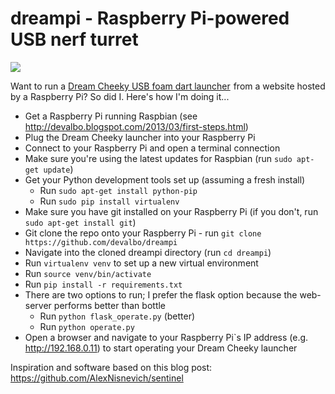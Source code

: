 dreampi - Raspberry Pi-powered USB nerf turret
=======

<img src="https://lh3.googleusercontent.com/-tb2DVWezq2E/UY6_VrMnnyI/AAAAAAAAFL0/ZrEgFtUA20g/w816-h612-no/IMG_20130511_164749.jpg"/>

Want to run a <a target="_blank" href="http://www.amazon.com/s/?_encoding=UTF8&camp=1789&creative=390957&field-keywords=dream%20cheeky&linkCode=ur2&sprefix=dream%20chee%2Caps%2C165&tag=devalbo-20&url=search-alias%3Dtoys-and-games">Dream Cheeky USB foam dart launcher</a><img src="https://www.assoc-amazon.com/e/ir?t=devalbo-20&l=ur2&o=1" width="1" height="1" border="0" alt="" style="border:none !important; margin:0px !important;" />
from a website hosted by a Raspberry Pi? So did I. Here's how I'm doing it...

* Get a Raspberry Pi running Raspbian (see http://devalbo.blogspot.com/2013/03/first-steps.html)
* Plug the Dream Cheeky launcher into your Raspberry Pi
* Connect to your Raspberry Pi and open a terminal connection
* Make sure you're using the latest updates for Raspbian (run `sudo apt-get update`)
* Get your Python development tools set up (assuming a fresh install)
  - Run `sudo apt-get install python-pip`
  - Run `sudo pip install virtualenv`
* Make sure you have git installed on your Raspberry Pi (if you don't, run `sudo apt-get install git`)
* Git clone the repo onto your Raspberry Pi - run `git clone https://github.com/devalbo/dreampi`
* Navigate into the cloned dreampi directory (run `cd dreampi`)
* Run `virtualenv venv` to set up a new virtual environment
* Run `source venv/bin/activate`
* Run `pip install -r requirements.txt`
* There are two options to run; I prefer the flask option because the web-server performs better than bottle
  - Run `python flask_operate.py` (better)
  - Run `python operate.py`
* Open a browser and navigate to your Raspberry Pi`s IP address (e.g. http://192.168.0.11) to start
operating your Dream Cheeky launcher

Inspiration and software based on this blog post: https://github.com/AlexNisnevich/sentinel
